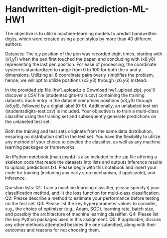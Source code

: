 # Handwritten-digit-prediction-ML-HW1

The objective is to utilize machine-learning models to predict handwritten digits, which were created using a pen stylus by more than 40 different authors.

Datasets:
The x,y position of the pen was recorded eight times, starting with (x1,y1) when the pen first touched the paper, and concluding with (x8,y8) representing the last pen position. For ease of processing, the coordinate system is standardized to range from 0 to 100 for both the x and y dimensions. Utilizing all 8 coordinate pairs overly simplifies the problem, hence, we will opt to utilize positions (x3,y3) through (x6,y6) instead.

In the provided zip file (hw1_upload.zip Download hw1_upload.zip), you'll discover a CSV file (studentsdigits-train.csv) containing the training datasets. Each entry in the dataset comprises positions (x3,y3) through (x6,y6), followed by a digital label (0-9). Additionally, an unlabeled test set (studentsdigits-test.csv) is included. Your objective is to train a multi-class classifier using the training set and subsequently generate predictions on the unlabeled test set.

Both the training and test sets originate from the same data distribution, ensuring no distribution shift in the test set. You have the flexibility to utilize any method of your choice to develop the classifier, as well as any machine learning packages or frameworks.

An IPython notebook (main.ipynb) is also included in the zip file offering a skeleton code that reads the datasets into lists and outputs inference results to upload_predictions.txt. Please begin with this notebook and insert your code for training (including any early stop mechanism, if applicable), and inference.

Question lists:
Q1: Train a machine learning classifier, please specify i) your classification method, and ii) the loss function for multi-class classification.
Q2: Please describe a method to estimate your performance before testing on the test set.
Q3: Please list the key hyperparameter values to consider, e.g., the choice of optimizer (e.g., Adam, SGD), learning rate, batch size, and possibly the architecture of machine learning classifier.
Q4: Please list the key Python packages used in this assignment.
Q5: If applicable, discuss any other methods attempted besides the one submitted, along with their outcomes and reasons for not choosing them.
